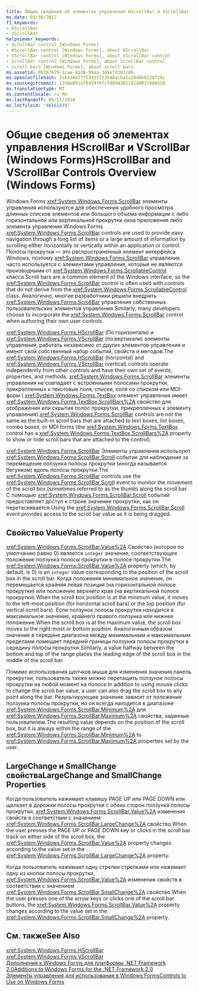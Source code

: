 ```yaml
---
title: Общие сведения об элементах управления HScrollBar и VScrollBar (Windows Forms)
ms.date: 03/30/2017
f1_keywords:
- HScrollBar
- VScrollBar
helpviewer_keywords:
- ScrollBar control [Windows Forms]
- HScrollBar control [Windows Forms], about HScrollBar
- VScrollBar control [Windows Forms], about VScrollBar control
- ScrollBar control [Windows Forms], about ScrollBar control
- scroll bars [Windows Forms], about scroll bars
ms.assetid: 8b307679-1cae-41d8-99aa-3d1efd207cd6
ms.openlocfilehash: 2c6436e77753322733580acba5a20d6bb220f29c
ms.sourcegitcommit: 2350a091ef6459f0fcfd894301242400374d8558
ms.translationtype: MT
ms.contentlocale: ru-RU
ms.lasthandoff: 09/21/2018
ms.locfileid: "46561439"
---
```

# <a name="hscrollbar-and-vscrollbar-controls-overview-windows-forms"></a><span data-ttu-id="7ad6c-102">Общие сведения об элементах управления HScrollBar и VScrollBar (Windows Forms)</span><span class="sxs-lookup"><span data-stu-id="7ad6c-102">HScrollBar and VScrollBar Controls Overview (Windows Forms)</span></span>
<span data-ttu-id="7ad6c-103">Windows Forms <xref:System.Windows.Forms.ScrollBar> элементы управления используются для обеспечения удобного просмотра длинных списков элементов или большого объема информации с либо горизонтальной или вертикальной прокрутки окна приложения либо элемента управления.</span><span class="sxs-lookup"><span data-stu-id="7ad6c-103">Windows Forms <xref:System.Windows.Forms.ScrollBar> controls are used to provide easy navigation through a long list of items or a large amount of information by scrolling either horizontally or vertically within an application or control.</span></span> <span data-ttu-id="7ad6c-104">Полосы прокрутки — это распространенный элемент интерфейса Windows, поэтому <xref:System.Windows.Forms.ScrollBar> управления часто используется с элементами управления, которые не являются производными от <xref:System.Windows.Forms.ScrollableControl> класса.</span><span class="sxs-lookup"><span data-stu-id="7ad6c-104">Scroll bars are a common element of the Windows interface, so the <xref:System.Windows.Forms.ScrollBar> control is often used with controls that do not derive from the <xref:System.Windows.Forms.ScrollableControl> class.</span></span> <span data-ttu-id="7ad6c-105">Аналогично, многие разработчики решили внедрить <xref:System.Windows.Forms.ScrollBar> управления собственных пользовательских элементов управления.</span><span class="sxs-lookup"><span data-stu-id="7ad6c-105">Similarly, many developers choose to incorporate the <xref:System.Windows.Forms.ScrollBar> control when authoring their own user controls.</span></span>  
  
 <span data-ttu-id="7ad6c-106"><xref:System.Windows.Forms.HScrollBar> (По горизонтали) и <xref:System.Windows.Forms.VScrollBar> (по вертикали) элементы управления, работать независимо от других элементов управления и имеют свой собственный набор событий, свойств и методов.</span><span class="sxs-lookup"><span data-stu-id="7ad6c-106">The <xref:System.Windows.Forms.HScrollBar> (horizontal) and <xref:System.Windows.Forms.VScrollBar> (vertical) controls operate independently from other controls and have their own set of events, properties, and methods.</span></span> <span data-ttu-id="7ad6c-107"><xref:System.Windows.Forms.ScrollBar> элементы управления не совпадает с встроенными полосами прокрутки, прикрепленных к текстовые поля, списки, поля со списком или MDI-форм ( <xref:System.Windows.Forms.TextBox> элемент управления имеет <xref:System.Windows.Forms.TextBox.ScrollBars%2A> свойство для отображения или скрытия полос прокрутки, прикрепленных к элементу управления).</span><span class="sxs-lookup"><span data-stu-id="7ad6c-107"><xref:System.Windows.Forms.ScrollBar> controls are not the same as the built-in scroll bars that are attached to text boxes, list boxes, combo boxes, or MDI forms (the <xref:System.Windows.Forms.TextBox> control has a <xref:System.Windows.Forms.TextBox.ScrollBars%2A> property to show or hide scroll bars that are attached to the control).</span></span>  
  
 <span data-ttu-id="7ad6c-108"><xref:System.Windows.Forms.ScrollBar> Элементы управления используют <xref:System.Windows.Forms.ScrollBar.Scroll> событие для наблюдения за перемещение ползунка полосы прокрутки (иногда называется бегунком) вдоль полосы прокрутки.</span><span class="sxs-lookup"><span data-stu-id="7ad6c-108">The <xref:System.Windows.Forms.ScrollBar> controls use the <xref:System.Windows.Forms.ScrollBar.Scroll> event to monitor the movement of the scroll box (sometimes referred to as the thumb) along the scroll bar.</span></span> <span data-ttu-id="7ad6c-109">С помощью <xref:System.Windows.Forms.ScrollBar.Scroll> событий предоставляет доступ к строке значение прокрутки, как он перетаскивается.</span><span class="sxs-lookup"><span data-stu-id="7ad6c-109">Using the <xref:System.Windows.Forms.ScrollBar.Scroll> event provides access to the scroll bar value as it is being dragged.</span></span>  
  
## <a name="value-property"></a><span data-ttu-id="7ad6c-110">Свойство Value</span><span class="sxs-lookup"><span data-stu-id="7ad6c-110">Value Property</span></span>  
 <span data-ttu-id="7ad6c-111"><xref:System.Windows.Forms.ScrollBar.Value%2A> Свойство (которое по умолчанию равно 0) является `integer` значение, соответствующее положение ползунка полосы прокрутки в полосе прокрутки.</span><span class="sxs-lookup"><span data-stu-id="7ad6c-111">The <xref:System.Windows.Forms.ScrollBar.Value%2A> property (which, by default, is 0) is an `integer` value corresponding to the position of the scroll box in the scroll bar.</span></span> <span data-ttu-id="7ad6c-112">Когда положения минимальное значение, он перемещается крайняя левая позиция (на горизонтальной полосе прокрутки) или положение верхнего края (на вертикальной полосе прокрутки).</span><span class="sxs-lookup"><span data-stu-id="7ad6c-112">When the scroll box position is at the minimum value, it moves to the left-most position (for horizontal scroll bars) or the top position (for vertical scroll bars).</span></span> <span data-ttu-id="7ad6c-113">Если ползунок полосы прокрутки находится в максимальное значение, крайнего правого ползунка или нижнее положение.</span><span class="sxs-lookup"><span data-stu-id="7ad6c-113">When the scroll box is at the maximum value, the scroll box moves to the right-most or bottom position.</span></span> <span data-ttu-id="7ad6c-114">Аналогичным образом значение в середине диапазона между минимальным и максимальным пределами помещает передней границы ползунка полосы прокрутки в середину полосы прокрутки.</span><span class="sxs-lookup"><span data-stu-id="7ad6c-114">Similarly, a value halfway between the bottom and top of the range places the leading edge of the scroll box in the middle of the scroll bar.</span></span>  
  
 <span data-ttu-id="7ad6c-115">Помимо использования щелчков мыши для изменения значения панель прокрутки, пользователь также можно перетащить ползунок полосы прокрутки на любой момент на полосе.</span><span class="sxs-lookup"><span data-stu-id="7ad6c-115">In addition to using mouse clicks to change the scroll bar value, a user can also drag the scroll box to any point along the bar.</span></span> <span data-ttu-id="7ad6c-116">Результирующее значение зависит от положения ползунка полосы прокрутки, но он всегда находится в диапазоне <xref:System.Windows.Forms.ScrollBar.Minimum%2A> для <xref:System.Windows.Forms.ScrollBar.Maximum%2A> свойства, заданные пользователем.</span><span class="sxs-lookup"><span data-stu-id="7ad6c-116">The resulting value depends on the position of the scroll box, but it is always within the range of the <xref:System.Windows.Forms.ScrollBar.Minimum%2A> to <xref:System.Windows.Forms.ScrollBar.Maximum%2A> properties set by the user.</span></span>  
  
## <a name="largechange-and-smallchange-properties"></a><span data-ttu-id="7ad6c-117">LargeChange и SmallChange свойства</span><span class="sxs-lookup"><span data-stu-id="7ad6c-117">LargeChange and SmallChange Properties</span></span>  
 <span data-ttu-id="7ad6c-118">Когда пользователь нажимает клавишу PAGE UP или PAGE DOWN или щелкает в дорожки полосы прокрутки с обеих сторон ползунка полосы прокрутки, <xref:System.Windows.Forms.ScrollBar.Value%2A> изменения свойств в соответствии с значением <xref:System.Windows.Forms.ScrollBar.LargeChange%2A> свойство.</span><span class="sxs-lookup"><span data-stu-id="7ad6c-118">When the user presses the PAGE UP or PAGE DOWN key or clicks in the scroll bar track on either side of the scroll box, the <xref:System.Windows.Forms.ScrollBar.Value%2A> property changes according to the value set in the <xref:System.Windows.Forms.ScrollBar.LargeChange%2A> property.</span></span>  
  
 <span data-ttu-id="7ad6c-119">Когда пользователь нажимает одну стрелки стрелками или нажимает одну из кнопок полосы прокрутки, <xref:System.Windows.Forms.ScrollBar.Value%2A> изменения свойств в соответствии с значением <xref:System.Windows.Forms.ScrollBar.SmallChange%2A> свойство.</span><span class="sxs-lookup"><span data-stu-id="7ad6c-119">When the user presses one of the arrow keys or clicks one of the scroll bar buttons, the <xref:System.Windows.Forms.ScrollBar.Value%2A> property changes according to the value set in the <xref:System.Windows.Forms.ScrollBar.SmallChange%2A> property.</span></span>  
  
## <a name="see-also"></a><span data-ttu-id="7ad6c-120">См. также</span><span class="sxs-lookup"><span data-stu-id="7ad6c-120">See Also</span></span>  
 <xref:System.Windows.Forms.HScrollBar>  
 <xref:System.Windows.Forms.VScrollBar>  
 [<span data-ttu-id="7ad6c-121">Дополнения к Windows Forms для платформы .NET Framework 2.0</span><span class="sxs-lookup"><span data-stu-id="7ad6c-121">Additions to Windows Forms for the .NET Framework 2.0</span></span>](https://msdn.microsoft.com/library/c61a923d-3d6a-4c8c-820c-e94c83f3f9a8)  
 [<span data-ttu-id="7ad6c-122">Элементы управления для использования в Windows Forms</span><span class="sxs-lookup"><span data-stu-id="7ad6c-122">Controls to Use on Windows Forms</span></span>](../../../../docs/framework/winforms/controls/controls-to-use-on-windows-forms.md)
